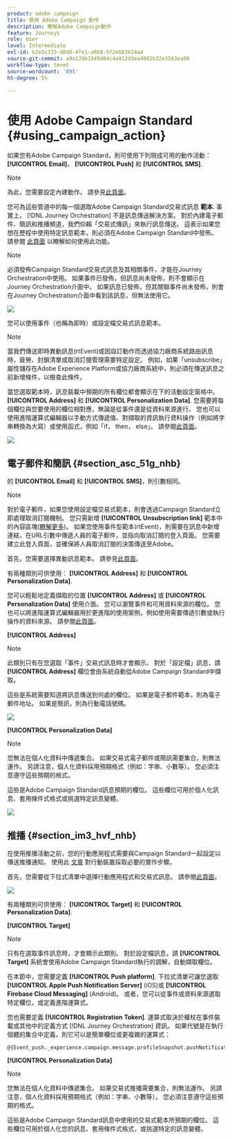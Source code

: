 ```yaml
---
product: adobe campaign
title: 使用 Adobe Campaign 動作
description: 瞭解Adobe Campaign動作
feature: Journeys
role: User
level: Intermediate
exl-id: b2e5c333-d0d8-4fe1-a6b8-5f2e6b3624a4
source-git-commit: a9a129b1949d64c4a412d3ea4002b32e3563ea96
workflow-type: tm+mt
source-wordcount: '895'
ht-degree: 5%

---
```


# 使用 Adobe Campaign Standard {#using_campaign_action}

如果您有Adobe Campaign Standard，則可使用下列現成可用的動作活動： **[!UICONTROL Email]**， **[!UICONTROL Push]** 和 **[!UICONTROL SMS]**.

>[!NOTE]
>
>為此，您需要設定內建動作。 請參見[此頁面](../action/working-with-adobe-campaign.md)。

您可為這些管道中的每一個選取Adobe Campaign Standard交易式訊息 **範本**. 事實上， [!DNL Journey Orchestration] 不是訊息傳送解決方案。 對於內建電子郵件、簡訊和推播頻道，我們仰賴「交易式傳訊」來執行訊息傳送。 這表示如果您想在歷程中使用特定訊息範本，則必須在Adobe Campaign Standard中發佈。 請參閱 [此頁面](https://experienceleague.adobe.com/docs/campaign-standard/using/communication-channels/transactional-messaging/getting-started-with-transactional-msg.html?lang=zh-Hant) 以瞭解如何使用此功能。

>[!NOTE]
>
>必須發佈Campaign Standard交易式訊息及其相關事件，才能在Journey Orchestration中使用。 如果事件已發佈，但訊息尚未發佈，則不會顯示在Journey Orchestration介面中。 如果訊息已發佈，但其關聯事件尚未發佈，則會在Journey Orchestration介面中看到該訊息，但無法使用它。

![](../assets/journey59.png)

您可以使用事件（也稱為即時）或設定檔交易式訊息範本。

>[!NOTE]
>
>當我們傳送即時異動訊息(rtEvent)或因自訂動作而透過協力廠商系統路由訊息時，疲勞、封鎖清單或取消訂閱管理需要特定設定。 例如，如果「unsubscribe」屬性儲存在Adobe Experience Platform或協力廠商系統中，則必須在傳送訊息之前新增條件，以檢查此條件。

當您選取範本時，訊息裝載中預期的所有欄位都會顯示在下的活動設定窗格中。 **[!UICONTROL Address]** 和 **[!UICONTROL Personalization Data]**. 您需要將每個欄位與您要使用的欄位相對應，無論是從事件還是從資料來源進行。 您也可以使用進階運算式編輯器以手動方式傳遞值、對擷取的資訊執行資料操作（例如將字串轉換為大寫）或使用函式，例如「if， then， else」。 請參閱[此頁面](../expression/expressionadvanced.md)。

![](../assets/journey60.png)

## 電子郵件和簡訊 {#section_asc_51g_nhb}

的 **[!UICONTROL Email]** 和 **[!UICONTROL SMS]**，則引數相同。

>[!NOTE]
>
>對於電子郵件，如果您使用設定檔交易式範本，則會透過Campaign Standard立即處理取消訂閱機制。 您只需新增 **[!UICONTROL Unsubscription link]** 範本中的內容區塊([瞭解更多](https://experienceleague.adobe.com/docs/campaign-standard/using/communication-channels/transactional-messaging/getting-started-with-transactional-msg.html?lang=zh-Hant))。 如果您使用事件型範本(rtEvent)，則需要在訊息中新增連結，在URL引數中傳遞人員的電子郵件，並指向取消訂閱的登入頁面。 您需要建立此登入頁面，並確保將人員取消訂閱的決策傳送至Adobe。

首先，您需要選擇異動訊息範本。 請參見[此頁面](../building-journeys/about-action-activities.md)。

有兩種類別可供使用： **[!UICONTROL Address]** 和 **[!UICONTROL Personalization Data]**.

您可以輕鬆地定義擷取的位置 **[!UICONTROL Address]** 或 **[!UICONTROL Personalization Data]** 使用介面。 您可以瀏覽事件和可用資料來源的欄位。 您也可以將進階運算式編輯器用於更進階的使用案例，例如使用需要傳遞引數或執行操作的資料來源。 請參閱[此頁面](../expression/expressionadvanced.md)。

**[!UICONTROL Address]**

>[!NOTE]
>
>此類別只有在您選取「事件」交易式訊息時才會顯示。 對於「設定檔」訊息，請 **[!UICONTROL Address]** 欄位會由系統自動從Adobe Campaign Standard中擷取。

這些是系統需要知道將訊息傳送到何處的欄位。 如果是電子郵件範本，則為電子郵件地址。 如果是簡訊，則為行動電話號碼。

![](../assets/journey61.png)

**[!UICONTROL Personalization Data]**

>[!NOTE]
>
>您無法在個人化資料中傳遞集合。 如果交易式電子郵件或簡訊需要集合，則無法運作。 另請注意，個人化資料採用預期格式（例如：字串、小數等）。 您必須注意遵守這些預期的格式。

這些是Adobe Campaign Standard訊息預期的欄位。 這些欄位可用於個人化訊息、套用條件式格式或挑選特定訊息變體。

![](../assets/journey62.png)

## 推播 {#section_im3_hvf_nhb}

在使用推播活動之前，您的行動應用程式需要與Campaign Standard一起設定以傳送推播通知。 使用此 [文章](https://helpx.adobe.com/tw/campaign/kb/integrate-mobile-sdk.html) 對行動裝置採取必要的實作步驟。

首先，您需要從下拉式清單中選擇行動應用程式和交易式訊息。 請參閱[此頁面](../building-journeys/about-action-activities.md)。

![](../assets/journey62bis.png)

有兩種類別可供使用： **[!UICONTROL Target]** 和 **[!UICONTROL Personalization Data]**.

**[!UICONTROL Target]**

>[!NOTE]
>
>只有在選取事件訊息時，才會顯示此類別。 對於設定檔訊息，請 **[!UICONTROL Target]** 系統會使用Adobe Campaign Standard執行的調解，自動擷取欄位。

在本節中，您需要定義 **[!UICONTROL Push platform]**. 下拉式清單可讓您選取 **[!UICONTROL Apple Push Notification Server]** (iOS)或 **[!UICONTROL Firebase Cloud Messaging]** (Android)。 或者，您可以從事件或資料來源選取特定欄位，或定義進階運算式。

您也需要定義 **[!UICONTROL Registration Token]**. 運算式取決於權杖在事件裝載或其他中的定義方式 [!DNL Journey Orchestration] 資訊。 如果代號是在執行個體的集合中定義，則它可以是簡單欄位或更複雜的運算式：

```
@{Event_push._experience.campaign.message.profileSnapshot.pushNotificationTokens.first().token}
```

**[!UICONTROL Personalization Data]**

>[!NOTE]
>
>您無法在個人化資料中傳遞集合。 如果交易式推播需要集合，則無法運作。 另請注意，個人化資料採用預期格式（例如：字串、小數等）。 您必須注意遵守這些預期的格式。

這些是Adobe Campaign Standard訊息中使用的交易式範本所預期的欄位。 這些欄位可用於個人化您的訊息、套用條件式格式，或挑選特定的訊息變體。
